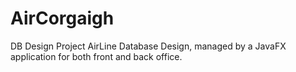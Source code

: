# AirCorgaigh
DB Design Project
AirLine Database Design, managed by a JavaFX application for both front and back office.

